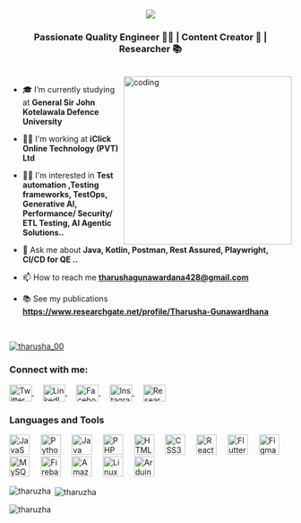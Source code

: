 
<h1 align="center">
    <img src="https://readme-typing-svg.herokuapp.com/?font=Righteous&size=35&center=true&vCenter=true&width=500&height=70&duration=4000&lines=Hi+There!+👋;+I'm+Tharusha+Gunawardhana!;" />
</h1>

<h3 align="center">Passionate Quality Engineer 👨‍💻 | Content Creator 📲 | Researcher 📚</h3>
<br>

<img align="right" alt="coding" width="300" src="https://user-images.githubusercontent.com/74038190/212749171-b84692a8-2b04-4e3b-93ca-ac14705da224.gif" >


- 🎓 I’m currently studying at **General Sir John Kotelawala Defence University**

- 👨‍💻 I'm working at **iClick Online Technology (PVT) Ltd**

- 👨‍💻 I'm interested in **Test automation ,Testing frameworks, TestOps, Generative AI, Performance/ Security/ ETL Testing, AI Agentic Solutions..**

- 💬 Ask me about **Java, Kotlin, Postman, Rest Assured, Playwright, CI/CD for QE ..**

- 📫 How to reach me **tharushagunawardana428@gmail.com**

- 📚 See my publications **https://www.researchgate.net/profile/Tharusha-Gunawardhana**
<br>



<p align="left"> <a href="https://twitter.com/tharusha_00" target="blank"><img src="https://img.shields.io/twitter/follow/tharusha_00?logo=twitter&style=for-the-badge" alt="tharusha_00" /></a> </p>

<h3 align="left">Connect with me:</h3>
<p align="left">
  <a href="https://twitter.com/tharusha_00" target="blank">
    <img align="center" src="https://raw.githubusercontent.com/rahuldkjain/github-profile-readme-generator/master/src/images/icons/Social/twitter.svg" alt="Twitter" height="30" width="40" />
  </a>
  &nbsp;&nbsp;&nbsp;
  <a href="https://www.linkedin.com/in/tharusha-gunawardhana-9b8298235/" target="blank">
    <img align="center" src="https://raw.githubusercontent.com/rahuldkjain/github-profile-readme-generator/master/src/images/icons/Social/linked-in-alt.svg" alt="LinkedIn" height="30" width="40" />
  </a>
  &nbsp;&nbsp;&nbsp;
  <a href="https://www.facebook.com/tharusha.gunawardana.7/" target="blank">
    <img align="center" src="https://raw.githubusercontent.com/rahuldkjain/github-profile-readme-generator/master/src/images/icons/Social/facebook.svg" alt="Facebook" height="30" width="40" />
  </a>
  &nbsp;&nbsp;&nbsp;
  <a href="https://www.instagram.com/th4ruz?igsh=OGQ5ZDc2ODk2ZA%3D%3D&utm_source=qr" target="blank">
    <img align="center" src="https://raw.githubusercontent.com/rahuldkjain/github-profile-readme-generator/master/src/images/icons/Social/instagram.svg" alt="Instagram" height="30" width="40" />
  </a>
  &nbsp;&nbsp;&nbsp;
  <a href="https://www.researchgate.net/profile/Tharusha-Gunawardhana" target="blank">
    <img align="center" src="https://upload.wikimedia.org/wikipedia/commons/5/5e/ResearchGate_icon_SVG.svg" alt="ResearchGate" height="30" width="40" />
  </a>
</p>

<h3 align="left">Languages and Tools</h3>

<p align="left">
<a href="https://developer.mozilla.org/en-US/docs/Web/JavaScript" target="_blank" rel="noreferrer"><img src="https://raw.githubusercontent.com/danielcranney/readme-generator/main/public/icons/skills/javascript-colored.svg" width="36" height="36" alt="JavaScript" /></a>
&nbsp;&nbsp;&nbsp;
<a href="https://www.python.org/" target="_blank" rel="noreferrer"><img src="https://raw.githubusercontent.com/danielcranney/readme-generator/main/public/icons/skills/python-colored.svg" width="36" height="36" alt="Python" /></a>
&nbsp;&nbsp;&nbsp;
<a href="https://www.oracle.com/java/" target="_blank" rel="noreferrer"><img src="https://raw.githubusercontent.com/danielcranney/readme-generator/main/public/icons/skills/java-colored.svg" width="36" height="36" alt="Java" /></a>
&nbsp;&nbsp;&nbsp;
<a href="https://www.php.net/" target="_blank" rel="noreferrer"><img src="https://raw.githubusercontent.com/danielcranney/readme-generator/main/public/icons/skills/php-colored.svg" width="36" height="36" alt="PHP" /></a>
&nbsp;&nbsp;&nbsp;
<a href="https://developer.mozilla.org/en-US/docs/Glossary/HTML5" target="_blank" rel="noreferrer"><img src="https://raw.githubusercontent.com/danielcranney/readme-generator/main/public/icons/skills/html5-colored.svg" width="36" height="36" alt="HTML5" /></a>
&nbsp;&nbsp;&nbsp;
<a href="https://www.w3.org/TR/CSS/#css" target="_blank" rel="noreferrer"><img src="https://raw.githubusercontent.com/danielcranney/readme-generator/main/public/icons/skills/css3-colored.svg" width="36" height="36" alt="CSS3" /></a>
&nbsp;&nbsp;&nbsp;
<a href="https://reactjs.org/" target="_blank" rel="noreferrer"><img src="https://raw.githubusercontent.com/danielcranney/readme-generator/main/public/icons/skills/react-colored.svg" width="36" height="36" alt="React" /></a>
&nbsp;&nbsp;&nbsp;
<a href="https://flutter.dev/" target="_blank" rel="noreferrer"><img src="https://raw.githubusercontent.com/danielcranney/readme-generator/main/public/icons/skills/flutter-colored.svg" width="36" height="36" alt="Flutter" /></a>
&nbsp;&nbsp;&nbsp;
<a href="https://www.figma.com/" target="_blank" rel="noreferrer"><img src="https://raw.githubusercontent.com/danielcranney/readme-generator/main/public/icons/skills/figma-colored.svg" width="36" height="36" alt="Figma" /></a>
&nbsp;&nbsp;&nbsp;
<a href="https://www.mysql.com/" target="_blank" rel="noreferrer"><img src="https://raw.githubusercontent.com/danielcranney/readme-generator/main/public/icons/skills/mysql-colored.svg" width="36" height="36" alt="MySQL" /></a>
&nbsp;&nbsp;&nbsp;
<a href="https://firebase.google.com/" target="_blank" rel="noreferrer"><img src="https://raw.githubusercontent.com/danielcranney/readme-generator/main/public/icons/skills/firebase-colored.svg" width="36" height="36" alt="Firebase" /></a>
&nbsp;&nbsp;&nbsp;
<a href="https://aws.amazon.com" target="_blank" rel="noreferrer"><img src="https://raw.githubusercontent.com/danielcranney/readme-generator/main/public/icons/skills/aws-colored.svg" width="36" height="36" alt="Amazon Web Services" /></a>
&nbsp;&nbsp;&nbsp;
<a href="https://www.linux.org" target="_blank" rel="noreferrer"><img src="https://raw.githubusercontent.com/danielcranney/readme-generator/main/public/icons/skills/linux-colored.svg" width="36" height="36" alt="Linux" /></a>
&nbsp;&nbsp;&nbsp;
<a href="https://store.arduino.cc/?gclid=Cj0KCQjw2eilBhCCARIsAG0Pf8uueBifykWcsSS4LPESeGQfxGVKJYnzV7bz471XfknQJy_1VINVWM8aAkLtEALw_wcB" target="_blank" rel="noreferrer"><img src="https://raw.githubusercontent.com/danielcranney/readme-generator/main/public/icons/skills/arduino-colored.svg" width="36" height="36" alt="Arduino" /></a>
</p>

<p><img align="left" src="https://github-readme-stats.vercel.app/api/top-langs?username=tharuzha&show_icons=true&locale=en&layout=compact" alt="tharuzha" /></p>

<p>&nbsp;<img align="center" src="https://github-readme-stats.vercel.app/api?username=tharuzha&show_icons=true&locale=en" alt="tharuzha" /></p>

<p><img align="center" src="https://github-readme-streak-stats.herokuapp.com/?user=tharuzha&" alt="tharuzha" /></p>
